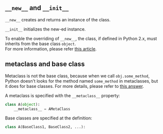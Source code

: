 ## `__new__` and `__init__`

`__new__` creates and returns an instance of the class.

`__init__` initializes the new-ed instance.

To enable the overriding of `__new__`, the class, if defined in Python 2.x, must inherits from the base class `object`.  
For more information, please refer [this article](https://spyhce.com/blog/understanding-new-and-init).

## metaclass and base class

Metaclass is not the base class, because when we call `obj.some_method`, Python doesn't looks for the method named `some_method` in metaclasses, but it does for base classes. For more details, please refer to [this answer](https://stackoverflow.com/a/17802762).

A metaclass is specified with the `__metaclass__` property:

```python
class A(object):
    __metaclass__ = AMetaClass
```

Base classes are specified at the definition:

```python
class A(BaseClass1, BaseClass2, ...):
```

